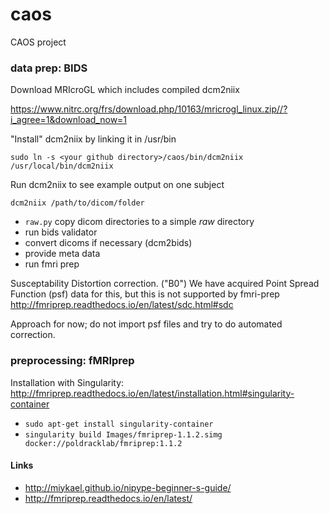 # caos
CAOS project


### data prep: BIDS

Download MRIcroGL which includes compiled dcm2niix

https://www.nitrc.org/frs/download.php/10163/mricrogl_linux.zip//?i_agree=1&download_now=1

"Install" dcm2niix by linking it in /usr/bin
```
sudo ln -s <your github directory>/caos/bin/dcm2niix /usr/local/bin/dcm2niix
```

Run dcm2niix to see example output on one subject
```
dcm2niix /path/to/dicom/folder
```

- `raw.py` copy dicom directories to a simple *raw* directory
- run bids validator
- convert dicoms if necessary (dcm2bids)
- provide meta data
- run fmri prep

Susceptability Distortion correction. ("B0") We have acquired Point Spread Function (psf) data for this, but this is not supported by fmri-prep
http://fmriprep.readthedocs.io/en/latest/sdc.html#sdc

Approach for now; do not import psf files and try to do automated correction.


### preprocessing: fMRIprep


Installation with Singularity: http://fmriprep.readthedocs.io/en/latest/installation.html#singularity-container

- `sudo apt-get install singularity-container`
- `singularity build Images/fmriprep-1.1.2.simg docker://poldracklab/fmriprep:1.1.2`


#### Links

- http://miykael.github.io/nipype-beginner-s-guide/
- http://fmriprep.readthedocs.io/en/latest/
